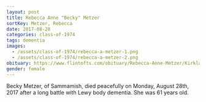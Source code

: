 ```yaml
---
layout: post
title: Rebecca Anne "Becky" Metzer
sortKey: Metzer, Rebecca
date: 2017-08-28
categories: class-of-1974
tags: dementia
images:
  - /assets/class-of-1974/rebecca-a-metzer-1.png
  - /assets/class-of-1974/rebecca-a-metzer-2.png
obituary: https://www.flintofts.com/obituary/Rebecca-Anne-Metzer/Kirkland-Washington/1752076
gender: female
---
```

Becky Metzer, of Sammamish, died peacefully on Monday, August 28th, 2017 after a long battle with Lewy body dementia. She was 61 years old.
